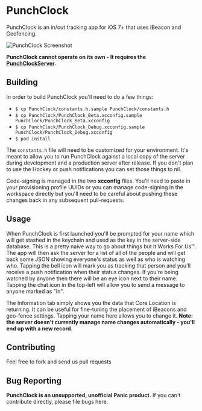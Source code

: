 PunchClock
==========

PunchClock is an in/out tracking app for iOS 7+ that uses iBeacon and Geofencing.

![PunchClock Screenshot](http://panic-cdn.s3.amazonaws.com/punchclock/PunchClock%20UI.png)

**PunchClock cannot operate on its own - It requires the [PunchClockServer](https://github.com/panicinc/PunchClockServer).**

Building
--------

In order to build PunchClock you'll need to do a few things:

- `$ cp PunchClock/constants.h.sample PunchClock/constants.h`
- `$ cp PunchClock/PunchClock_Beta.xcconfig.sample PunchClock/PunchClock_Beta.xcconfig`
- `$ cp PunchClock/PunchClock_Debug.xcconfig.sample PunchClock/PunchClock_Debug.xcconfig`
- `$ pod install`

The `constants.h` file will need to be customized for your environment. It's meant to allow you to run PunchClock against a local copy of the server during development and a production server after release. If you don't plan to use the Hockey or push notifications you can set those things to nil.

Code-signing is managed in the two **xcconfig** files. You'll need to paste in your provisioning profile UUIDs or you can manage code-signing in the workspace directly but you'll need to be careful about pushing these changes back in any subsequent pull-requests.

Usage
-----

When PunchClock is first launched you'll be prompted for your name which will get stashed in the keychain and used as the key in the server-side database. This is a pretty naive way to go about things but it Works For Us™. The app will then ask the server for a list of all of the people and will get back some JSON showing everyone's status as well as who is watching who. Tapping the bell icon will mark you as tracking that person and you'll receive a push notification when their status changes. If you're being watched by anyone then there will be an eye icon next to their name. Tapping the chat icon in the top-left will allow you to send a message to anyone marked as "In".

The Information tab simply shows you the data that Core Location is returning. It can be useful for fine-tuning the placement of iBeacons and geo-fence settings. Tapping your name here allows you to change it. **Note: the server doesn't currently manage name changes automatically - you'll end up with a new record.**

Contributing
------------

Feel free to fork and send us pull requests

Bug Reporting
-------------

**PunchClock is an unsupported, unofficial Panic product.** If you can't contribute directly, please file bugs here.

